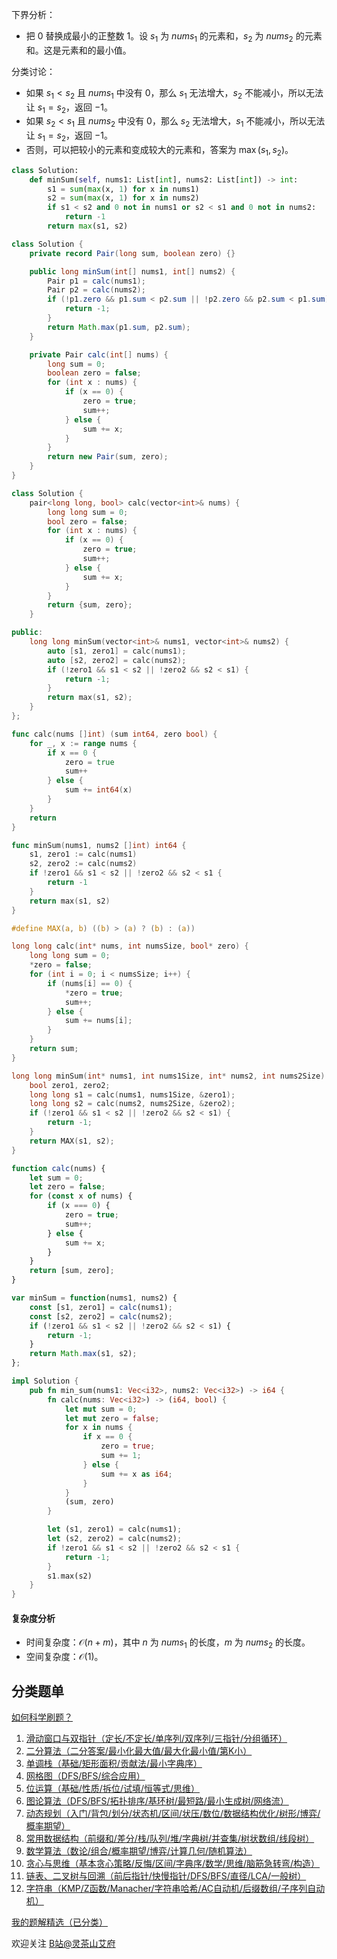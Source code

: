 下界分析：

- 把 $0$ 替换成最小的正整数 $1$。设 $s_1$ 为 $\textit{nums}_1$ 的元素和，$s_2$ 为 $\textit{nums}_2$ 的元素和。这是元素和的最小值。

分类讨论：

- 如果 $s_1 < s_2$ 且 $\textit{nums}_1$ 中没有 $0$，那么 $s_1$ 无法增大，$s_2$ 不能减小，所以无法让 $s_1=s_2$，返回 $-1$。
- 如果 $s_2 < s_1$ 且 $\textit{nums}_2$ 中没有 $0$，那么 $s_2$ 无法增大，$s_1$ 不能减小，所以无法让 $s_1=s_2$，返回 $-1$。
- 否则，可以把较小的元素和变成较大的元素和，答案为 $\max(s_1,s_2)$。

```py [sol-Python3]
class Solution:
    def minSum(self, nums1: List[int], nums2: List[int]) -> int:
        s1 = sum(max(x, 1) for x in nums1)
        s2 = sum(max(x, 1) for x in nums2)
        if s1 < s2 and 0 not in nums1 or s2 < s1 and 0 not in nums2:
            return -1
        return max(s1, s2)
```

```java [sol-Java]
class Solution {
    private record Pair(long sum, boolean zero) {}

    public long minSum(int[] nums1, int[] nums2) {
        Pair p1 = calc(nums1);
        Pair p2 = calc(nums2);
        if (!p1.zero && p1.sum < p2.sum || !p2.zero && p2.sum < p1.sum) {
            return -1;
        }
        return Math.max(p1.sum, p2.sum);
    }

    private Pair calc(int[] nums) {
        long sum = 0;
        boolean zero = false;
        for (int x : nums) {
            if (x == 0) {
                zero = true;
                sum++;
            } else {
                sum += x;
            }
        }
        return new Pair(sum, zero);
    }
}
```

```cpp [sol-C++]
class Solution {
    pair<long long, bool> calc(vector<int>& nums) {
        long long sum = 0;
        bool zero = false;
        for (int x : nums) {
            if (x == 0) {
                zero = true;
                sum++;
            } else {
                sum += x;
            }
        }
        return {sum, zero};
    }

public:
    long long minSum(vector<int>& nums1, vector<int>& nums2) {
        auto [s1, zero1] = calc(nums1);
        auto [s2, zero2] = calc(nums2);
        if (!zero1 && s1 < s2 || !zero2 && s2 < s1) {
            return -1;
        }
        return max(s1, s2);
    }
};
```

```go [sol-Go]
func calc(nums []int) (sum int64, zero bool) {
	for _, x := range nums {
		if x == 0 {
			zero = true
			sum++
		} else {
			sum += int64(x)
		}
	}
	return
}

func minSum(nums1, nums2 []int) int64 {
	s1, zero1 := calc(nums1)
	s2, zero2 := calc(nums2)
	if !zero1 && s1 < s2 || !zero2 && s2 < s1 {
		return -1
	}
	return max(s1, s2)
}
```

```c [sol-C]
#define MAX(a, b) ((b) > (a) ? (b) : (a))

long long calc(int* nums, int numsSize, bool* zero) {
    long long sum = 0;
    *zero = false;
    for (int i = 0; i < numsSize; i++) {
        if (nums[i] == 0) {
            *zero = true;
            sum++;
        } else {
            sum += nums[i];
        }
    }
    return sum;
}

long long minSum(int* nums1, int nums1Size, int* nums2, int nums2Size) {
    bool zero1, zero2;
    long long s1 = calc(nums1, nums1Size, &zero1);
    long long s2 = calc(nums2, nums2Size, &zero2);
    if (!zero1 && s1 < s2 || !zero2 && s2 < s1) {
        return -1;
    }
    return MAX(s1, s2);
}
```

```js [sol-JavaScript]
function calc(nums) {
    let sum = 0;
    let zero = false;
    for (const x of nums) {
        if (x === 0) {
            zero = true;
            sum++;
        } else {
            sum += x;
        }
    }
    return [sum, zero];
}

var minSum = function(nums1, nums2) {
    const [s1, zero1] = calc(nums1);
    const [s2, zero2] = calc(nums2);
    if (!zero1 && s1 < s2 || !zero2 && s2 < s1) {
        return -1;
    }
    return Math.max(s1, s2);
};
```

```rust [sol-Rust]
impl Solution {
    pub fn min_sum(nums1: Vec<i32>, nums2: Vec<i32>) -> i64 {
        fn calc(nums: Vec<i32>) -> (i64, bool) {
            let mut sum = 0;
            let mut zero = false;
            for x in nums {
                if x == 0 {
                    zero = true;
                    sum += 1;
                } else {
                    sum += x as i64;
                }
            }
            (sum, zero)
        }

        let (s1, zero1) = calc(nums1);
        let (s2, zero2) = calc(nums2);
        if !zero1 && s1 < s2 || !zero2 && s2 < s1 {
            return -1;
        }
        s1.max(s2)
    }
}
```

#### 复杂度分析

- 时间复杂度：$\mathcal{O}(n+m)$，其中 $n$ 为 $\textit{nums}_1$ 的长度，$m$ 为 $\textit{nums}_2$ 的长度。
- 空间复杂度：$\mathcal{O}(1)$。

## 分类题单

[如何科学刷题？](https://leetcode.cn/circle/discuss/RvFUtj/)

1. [滑动窗口与双指针（定长/不定长/单序列/双序列/三指针/分组循环）](https://leetcode.cn/circle/discuss/0viNMK/)
2. [二分算法（二分答案/最小化最大值/最大化最小值/第K小）](https://leetcode.cn/circle/discuss/SqopEo/)
3. [单调栈（基础/矩形面积/贡献法/最小字典序）](https://leetcode.cn/circle/discuss/9oZFK9/)
4. [网格图（DFS/BFS/综合应用）](https://leetcode.cn/circle/discuss/YiXPXW/)
5. [位运算（基础/性质/拆位/试填/恒等式/思维）](https://leetcode.cn/circle/discuss/dHn9Vk/)
6. [图论算法（DFS/BFS/拓扑排序/基环树/最短路/最小生成树/网络流）](https://leetcode.cn/circle/discuss/01LUak/)
7. [动态规划（入门/背包/划分/状态机/区间/状压/数位/数据结构优化/树形/博弈/概率期望）](https://leetcode.cn/circle/discuss/tXLS3i/)
8. [常用数据结构（前缀和/差分/栈/队列/堆/字典树/并查集/树状数组/线段树）](https://leetcode.cn/circle/discuss/mOr1u6/)
9. [数学算法（数论/组合/概率期望/博弈/计算几何/随机算法）](https://leetcode.cn/circle/discuss/IYT3ss/)
10. [贪心与思维（基本贪心策略/反悔/区间/字典序/数学/思维/脑筋急转弯/构造）](https://leetcode.cn/circle/discuss/g6KTKL/)
11. [链表、二叉树与回溯（前后指针/快慢指针/DFS/BFS/直径/LCA/一般树）](https://leetcode.cn/circle/discuss/K0n2gO/)
12. [字符串（KMP/Z函数/Manacher/字符串哈希/AC自动机/后缀数组/子序列自动机）](https://leetcode.cn/circle/discuss/SJFwQI/)

[我的题解精选（已分类）](https://github.com/EndlessCheng/codeforces-go/blob/master/leetcode/SOLUTIONS.md)

欢迎关注 [B站@灵茶山艾府](https://space.bilibili.com/206214)
